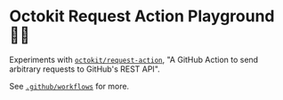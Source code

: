 # Octokit Request Action Playground 👨‍🔬

Experiments with [`octokit/request-action`](https://github.com/octokit/request-action), "A GitHub Action to send arbitrary requests to GitHub's REST API".

See [`.github/workflows`](.github/workflows) for more.
